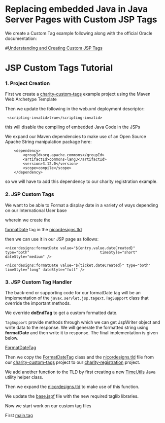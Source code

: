 # Replacing embedded Java in Java Server Pages with Custom JSP Tags


We create a Custom Tag example following along with the official Oracle documentation:	

#[Understanding and Creating Custom JSP Tags](https://docs.oracle.com/cd/E60665_01/as111170/TAGLB/quickstart.htm#TAGLB118)

# JSP Custom Tags Tutorial

### 1.  Project Creation


First we create a [charity-custom-tags](charity-custom-tags) example project using the Maven Web Archetype Template 

Then we update the following in the web.xml deployment descriptor:

	 <scripting-invalid>true</scripting-invalid>
	 
this will disable the compiling of embedded Java Code in the JSPs	 
	
We expand our Maven dependencies to make use of an Open Source Apache String manipulation
package here:

		<dependency>
		    <groupId>org.apache.commons</groupId>
		    <artifactId>commons-lang3</artifactId>
		    <version>3.12.0</version>
		    <scope>compile</scope>
		</dependency>

so we will have to add this dependency to our charity registration example.

### 2.  JSP Custom Tags

We want to be able to Format a display date in a variety of ways depending on our International User base

wherein we create the 

[formatDate](formatDate) tag in the [nicordesigns.tld](nicordesigns.tld)

then we can use it in our JSP page as follows:

	<nicordesigns:formatDate value="${entry.value.dateCreated}" type="both"                                timeStyle="short" dateStyle="medium" />

	<nicordesigns:formatDate value="${ticket.dateCreated}" type="both"                            timeStyle="long" dateStyle="full" />

### 3.  JSP Custom Tag Handler

The back-end or supporting code for our formatDate tag will be an implementation of the
`javax.servlet.jsp.tagext.TagSupport` class that override the important methods.

We override **doEndTag** to get a custom formatted date.

`TagSupport` provide methods through which we can get JspWriter object and write data to the response. We will generate the formatted string using **formatDate** and then write it to response. The final implementation is given below.

[FormatDateTag](formatDateTag)


Then we copy the [FormatDateTag](FormatDateTag) class and the [nicordesigns.tld](nicordesigns.tld) file from  our [charity-custom-tags]() project to our [charity-registration]() project.

We add another function to the TLD by first creating a new [TimeUtils](TimeUtils.java) Java utility helper class.

Then we expand the [nicordesigns.tld](nicordesigns.tld) to make use of this function.

We update the [base.jspf](base.jspf) file with the new required taglib libraries. 
  
Now we start work on our custom tag files

First [main.tag](main.tag) 

 	 




